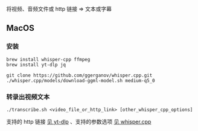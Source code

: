 将视频、音频文件或 http 链接 => 文本或字幕

## MacOS

### 安装

```
brew install whisper-cpp ffmpeg
brew install yt-dlp jq

git clone https://github.com/ggerganov/whisper.cpp.git
./whisper.cpp/models/download-ggml-model.sh medium-q5_0
```

### 转录出视频文本

```
./transcribe.sh <video_file_or_http_link> [other_whisper_cpp_options]
```

支持的 http 链接 [见 yt-dlp](https://github.com/yt-dlp/yt-dlp/tree/master/yt_dlp/extractor) 、支持的参数选项 [见 whisper.cpp](https://github.com/ggerganov/whisper.cpp)
